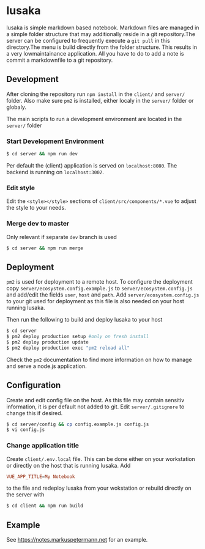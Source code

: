 # lusaka

lusaka is simple markdown based notebook. Markdown files are managed in a simple folder structure that may additionally reside in a git repository.The server can be configured to frequently execute a `git pull` in this directory.The menu is build directly from the folder structure. This results in a very lowmaintainance application. All you have to do to add a note is commit a markdownfile to a git repository.

## Development

After cloning the repository run `npm install` in the `client/` and `server/` folder. Also make sure `pm2` is installed, either localy in the `server/` folder or globaly.

The main scripts to run a development environment are located in the `server/` folder

### Start Development Environment

```bash
$ cd server && npm run dev
```

Per default the (client) application is served on `localhost:8080`. The backend is running on `localhost:3002`.

### Edit style

Edit the `<style></style>` sections of `client/src/components/*.vue` to adjust the style to your needs.

### Merge dev to master

Only relevant if separate `dev` branch is used

```bash
$ cd server && npm run merge
```

## Deployment

`pm2` is used for deployment to a remote host. To configure the deployment copy `server/ecosystem.config.example.js` to `server/ecosystem.config.js` and add/edit the fields `user`, `host` and `path`. Add `server/ecosystem.config.js` to your git used for deployment as this file is also needed on your host running lusaka. 

Then run the following to build and deploy lusaka to your host

```bash
$ cd server
$ pm2 deploy production setup #only on fresh install
$ pm2 deploy production update
$ pm2 deploy production exec "pm2 reload all"
```

Check the `pm2` documentation to find more information on how to manage and serve a node.js application.

## Configuration

Create and edit config file on the host. As this file may contain sensitiv information, it is per default not added to git. Edit `server/.gitignore` to change this if desired.

```bash
$ cd server/config && cp config.example.js config.js
$ vi config.js
```

### Change application title

Create `client/.env.local` file. This can be done either on your workstation or directly on the host that is running lusaka. Add 

```conf
VUE_APP_TITLE=My Notebook
```

to the file and redeploy lusaka from your wokstation or rebuild directly on the server with

```bash
$ cd client && npm run build
```

## Example

See https://notes.markuspetermann.net for an example.